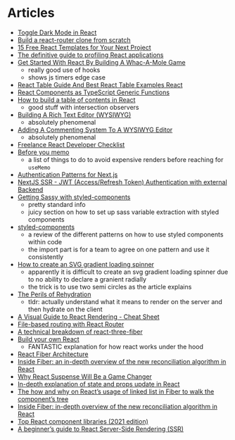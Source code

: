 # Articles

- [Toggle Dark Mode in React](https://dev.to/abbeyperini/toggle-dark-mode-in-react-28c9)
- [Build a react-router clone from scratch](https://dev.to/thomascullen/build-a-react-router-clone-from-scratch-38dp)
- [15 Free React Templates for Your Next Project](https://dev.to/exwhyzed/15-free-reactjs-templates-for-your-next-project-313m)
- [The definitive guide to profiling React applications](https://blog.asayer.io/the-definitive-guide-to-profiling-react-applications)
- [Get Started With React By Building A Whac-A-Mole Game](https://www.smashingmagazine.com/2021/05/get-started-whac-a-mole-react-game/)
  - really good use of hooks
  - shows js timers edge case
- [React Table Guide And Best React Table Examples React](https://flatlogic.com/blog/react-table-guide-and-best-react-table-examples/)
- [React Components as TypeScript Generic Functions](https://javascript.plainenglish.io/react-components-as-typescript-generic-functions-8aa83afff597)
- [How to build a table of contents in React](https://www.emgoto.com/react-table-of-contents/)
  - good stuff with intersection observers
- [Building A Rich Text Editor (WYSIWYG)](https://www.smashingmagazine.com/2021/05/building-wysiwyg-editor-javascript-slatejs/)
  - absolutely phenomenal
- [Adding A Commenting System To A WYSIWYG Editor](https://www.smashingmagazine.com/2021/05/commenting-system-wysiwyg-editor/#top)
  - absolutely phenomenal
- [Freelance React Developer Checklist](https://www.robinwieruch.de/freelance-react-developer?utm_campaign=Robin%20Wieruch%20-%20A%20Developer%27s%20Newsletter&utm_medium=email&utm_source=Revue%20newsletter)
- [Before you memo](https://overreacted.io/before-you-memo/)
  - a list of things to do to avoid expensive renders before reaching for `useMemo`
- [Authentication Patterns for Next.js](https://leerob.io/blog/nextjs-authentication)
- [NextJS SSR - JWT (Access/Refresh Token) Authentication with external Backend](https://thewidlarzgroup.com/nextjs-auth/)
- [Getting Sassy with styled-components](https://medium.com/styled-components/getting-sassy-with-sass-styled-theme-9a375cfb78e8)
  - pretty standard info
  - juicy section on how to set up sass variable extraction with styled components
- [styled-components](https://www.robinwieruch.de/styled-components)
  - a review of the different patterns on how to use styled components within code
  - the import part is for a team to agree on one pattern and use it consistently
- [How to create an SVG gradient loading spinner](https://www.benmvp.com/blog/how-to-create-circle-svg-gradient-loading-spinner/)
  - apparently it is difficult to create an svg gradient loading spinner due to no ability to declare a granient radially
  - the trick is to use two semi circles as the article explains
- [The Perils of Rehydration](https://www.joshwcomeau.com/react/the-perils-of-rehydration/)
  - tldr: actually understand what it means to render on the server and then hydrate on the client
- [A Visual Guide to React Rendering - Cheat Sheet](https://alexsidorenko.com/blog/react-render-cheat-sheet/)
- [File-based routing with React Router](https://omarelhawary.me/blog/file-based-routing-with-react-router)
- [A technical breakdown of react-three-fiber](https://codyb.co/articles/a-technical-breakdown-of-react-three-fiber)
- [Build your own React](https://pomb.us/build-your-own-react/)
  - FANTASTIC explanation for how react works under the hood
- [React Fiber Architecture](https://github.com/acdlite/react-fiber-architecture)
- [Inside Fiber: an in-depth overview of the new reconciliation algorithm in React](https://blog.ag-grid.com/inside-fiber-an-in-depth-overview-of-the-new-reconciliation-algorithm-in-react/)
- [Why React Suspense Will Be a Game Changer](https://indepth.dev/posts/1044/why-react-suspense-will-be-a-game-changer)
- [In-depth explanation of state and props update in React](https://indepth.dev/posts/1009/in-depth-explanation-of-state-and-props-update-in-react)
- [The how and why on React’s usage of linked list in Fiber to walk the component’s tree](https://indepth.dev/posts/1007/the-how-and-why-on-reacts-usage-of-linked-list-in-fiber-to-walk-the-components-tree)
- [Inside Fiber: in-depth overview of the new reconciliation algorithm in React](https://indepth.dev/posts/1008/inside-fiber-in-depth-overview-of-the-new-reconciliation-algorithm-in-react)
- [Top React component libraries (2021 edition)](https://retool.com/blog/react-component-libraries/)
- [A beginner’s guide to React Server-Side Rendering (SSR)](https://medium.com/jspoint/a-beginners-guide-to-react-server-side-rendering-ssr-bf3853841d55)
